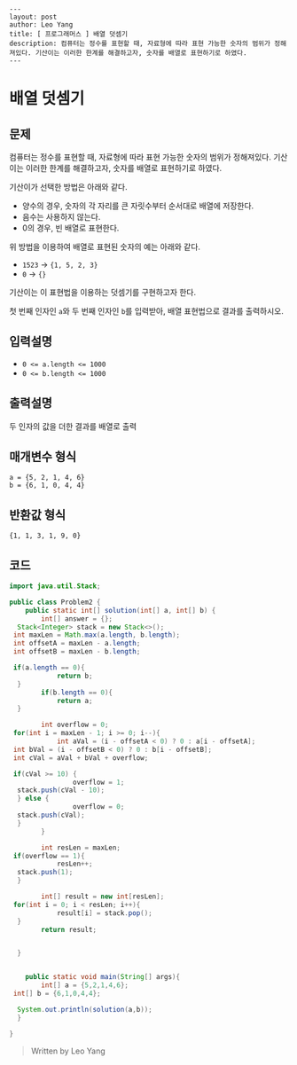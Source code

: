 ```
---   
layout: post  
author: Leo Yang  
title: [ 프로그래머스 ] 배열 덧셈기
description: 컴퓨터는 정수를 표현할 때, 자료형에 따라 표현 가능한 숫자의 범위가 정해져있다. 기산이는 이러한 한계를 해결하고자, 숫자를 배열로 표현하기로 하였다.
---  
```
# 배열 덧셈기
## 문제

컴퓨터는 정수를 표현할 때, 자료형에 따라 표현 가능한 숫자의 범위가 정해져있다. 기산이는 이러한 한계를 해결하고자, 숫자를 배열로 표현하기로 하였다.

기산이가 선택한 방법은 아래와 같다.

-   양수의 경우, 숫자의 각 자리를 큰 자릿수부터 순서대로 배열에 저장한다.
-   음수는 사용하지 않는다.
-   0의 경우, 빈 배열로 표현한다.

위 방법을 이용하여 배열로 표현된 숫자의 예는 아래와 같다.

-   `1523`  ->  `{1, 5, 2, 3}`
-   `0`  ->  `{}`

기산이는 이 표현법을 이용하는 덧셈기를 구현하고자 한다.

첫 번째 인자인  `a`와 두 번째 인자인  `b`를 입력받아, 배열 표현법으로 결과를 출력하시오.

## 입력설명

-   `0 <= a.length <= 1000`
-   `0 <= b.length <= 1000`

## 출력설명

두 인자의 값을 더한 결과를 배열로 출력

## 매개변수 형식

`a = {5, 2, 1, 4, 6}`  
`b = {6, 1, 0, 4, 4}`

## 반환값 형식

`{1, 1, 3, 1, 9, 0}`

## 코드
```java
import java.util.Stack;  

public class Problem2 {  
    public static int[] solution(int[] a, int[] b) {  
        int[] answer = {};  
  Stack<Integer> stack = new Stack<>();  
 int maxLen = Math.max(a.length, b.length);  
 int offsetA = maxLen - a.length;  
 int offsetB = maxLen - b.length;  

 if(a.length == 0){  
            return b;  
  }  
        if(b.length == 0){  
            return a;  
  }  

        int overflow = 0;  
 for(int i = maxLen - 1; i >= 0; i--){  
            int aVal = (i - offsetA < 0) ? 0 : a[i - offsetA];  
 int bVal = (i - offsetB < 0) ? 0 : b[i - offsetB];  
 int cVal = aVal + bVal + overflow;  

 if(cVal >= 10) {  
                overflow = 1;  
  stack.push(cVal - 10);  
  } else {  
                overflow = 0;  
  stack.push(cVal);  
  }  
        }  

        int resLen = maxLen;  
 if(overflow == 1){  
            resLen++;  
  stack.push(1);  
  }  

        int[] result = new int[resLen];  
 for(int i = 0; i < resLen; i++){  
            result[i] = stack.pop();  
  }  
        return result;  


  }  


    public static void main(String[] args){  
        int[] a = {5,2,1,4,6};  
 int[] b = {6,1,0,4,4};  

  System.out.println(solution(a,b));  
  }  

}
```
> Written by Leo Yang
